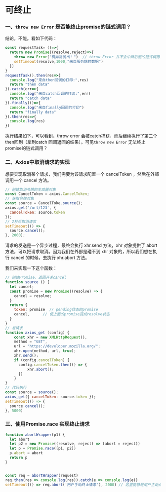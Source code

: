 # 可终止

### 一、`throw new Error` 是否能终止promise的链式调用？
结论，不能。看如下代码：
``` js
const requestTask= ()=>{
  return new Promise((resolve,reject)=>{
    throw new Error("有异常抛出！")  // throw Error 并不会中断后面的链式调用！！
    setTimeout(resolve,1000,"来自服务端的数据")
  })
}
requestTask().then(res=>{
  console.log("来自then回调的打印:",res)
  return "then data"
}).catch(err=>{
  console.log("来自catch回调的打印:",err)
  return "catch data"
}).finally(()=>{
  console.log("来自finally回调的打印")
  return "finally data"
}).then(res=>{
  console.log(res)
})
```
执行结果如下，可以看到，throw error 会被catch捕获，而后继续执行了第二个then回到（拿到catch 回调返回的结果）。可见`throw new Error` 无法终止promise的链式调用？
<img :src="$withBase('/imgs/promise/promise-abort.png')" style="transform:scale(0.9);">

### 二、Axios中取消请求的实现
想要实现取消某个请求，我们需要为该请求配置一个 cancelToken ，然后在外部调用一个 cancel 方法。
``` js
// 创建取消令牌的生成器对象
const CancelToken = axios.CancelToken;
// 获取令牌对象
const source = CancelToke.source();
axios.get('/url/123', {
  cancelToken: source.token
});
// 2秒后取消请求
setTimeout(() => {
  source.cancel();
}, 2000);
```

请求的发送是一个异步过程，最终会执行 xhr.send 方法，xhr 对象提供了 abort 方法，可以把请求取消。因为我们在外部是碰不到 xhr 对象的，所以我们想在执行 cancel 的时候，去执行 xhr.abort 方法。

我们来实现一下这个函数：
``` js
// 创建Promise，返回开关cancel
function source () {
  let cancel;
  const promise = new Promise((resolve) => {
    cancel = resolve;
  }
  return {
    token: promise  // pending状态的promise
    cancel,      // 使上面的promise变成resolve状态
  }
}
// 发请求
function axios_get (config) {
    const xhr = new XMLHttpRequest(),
    method = "GET",
    url = "https://developer.mozilla.org/";
    xhr.open(method, url, true);
    xhr.send();
    if (config.cancelToken) {
      config.cancelToken.then(() => {
          xhr.abort();
      })
    }
}
// 代码执行
const source = source();
axios_get({ cancelToken: source.token });
setTimeout(() => {
  source.cancel();
}, 5000)
```

### 三、使用Promise.race 实现终止请求
``` js
function abortWrapper(p1) {
  let abort
  let p2 = new Promise((resolve, reject) => (abort = reject))
  let p = Promise.race([p1, p2])
  p.abort = abort
  return p
}


const req = abortWrapper(request)
req.then(res => console.log(res)).catch(e => console.log(e))
setTimeout(() => req.abort('用户手动终止请求'), 2000) // 这里能够是用户主动点击
```
